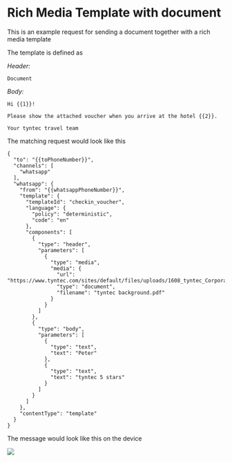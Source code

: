 # Rich Media Template with document

This is an example request for sending a document together with a rich media template

The template is defined as

*Header:* 

    Document

*Body:* 

````
Hi {{1}}!

Please show the attached voucher when you arrive at the hotel {{2}}.

Your tyntec travel team
````

The matching request would look like this

````
{
  "to": "{{toPhoneNumber}}",
  "channels": [
    "whatsapp"
  ],
  "whatsapp": {
    "from": "{{whatsappPhoneNumber}}",
    "template": {
      "templateId": "checkin_voucher",
      "language": {
        "policy": "deterministic",
        "code": "en"
      },
      "components": [
        {
          "type": "header",
          "parameters": [
            {
              "type": "media",
              "media": {
                "url": "https://www.tyntec.com/sites/default/files/uploads/1608_tyntec_CorporateBackground.pdf",
                "type": "document",
                "filename": "tyntec background.pdf"
              }
            }
          ]
        },
        {
          "type": "body",
          "parameters": [
            {
              "type": "text",
              "text": "Peter"
            },
            {
              "type": "text",
              "text": "tyntec 5 stars"
            }
          ]
        }
      ]
    },
    "contentType": "template"
  }
}
````

The message would look like this on the device

![](sample-document-template.png)
